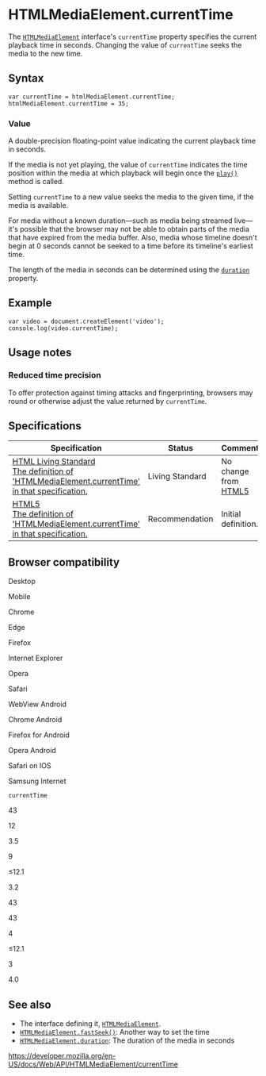 HTMLMediaElement.currentTime
============================

The [`HTMLMediaElement`](../htmlmediaelement) interface's `currentTime` property specifies the current playback time in seconds. Changing the value of `currentTime` seeks the media to the new time.

Syntax
------

    var currentTime = htmlMediaElement.currentTime;
    htmlMediaElement.currentTime = 35;

### Value

A double-precision floating-point value indicating the current playback time in seconds.

If the media is not yet playing, the value of `currentTime` indicates the time position within the media at which playback will begin once the [`play()`](play) method is called.

Setting `currentTime` to a new value seeks the media to the given time, if the media is available.

For media without a known duration—such as media being streamed live—it's possible that the browser may not be able to obtain parts of the media that have expired from the media buffer. Also, media whose timeline doesn't begin at 0 seconds cannot be seeked to a time before its timeline's earliest time.

The length of the media in seconds can be determined using the [`duration`](duration) property.

Example
-------

    var video = document.createElement('video');
    console.log(video.currentTime);

Usage notes
-----------

### Reduced time precision

To offer protection against timing attacks and fingerprinting, browsers may round or otherwise adjust the value returned by `currentTime`.

Specifications
--------------

<table><thead><tr class="header"><th>Specification</th><th>Status</th><th>Comment</th></tr></thead><tbody><tr class="odd"><td><a href="https://html.spec.whatwg.org/multipage/embedded-content.html#dom-media-currenttime">HTML Living Standard<br />
<span class="small">The definition of 'HTMLMediaElement.currentTime' in that specification.</span></a></td><td><span class="spec-living">Living Standard</span></td><td>No change from <a href="https://www.w3.org/TR/html52/">HTML5</a></td></tr><tr class="even"><td><a href="https://www.w3.org/TR/html52/embedded-content-0.html#htmlmediaelement">HTML5<br />
<span class="small">The definition of 'HTMLMediaElement.currentTime' in that specification.</span></a></td><td><span class="spec-rec">Recommendation</span></td><td>Initial definition.</td></tr></tbody></table>

Browser compatibility
---------------------

Desktop

Mobile

Chrome

Edge

Firefox

Internet Explorer

Opera

Safari

WebView Android

Chrome Android

Firefox for Android

Opera Android

Safari on IOS

Samsung Internet

`currentTime`

43

12

3.5

9

≤12.1

3.2

43

43

4

≤12.1

3

4.0

See also
--------

-   The interface defining it, [`HTMLMediaElement`](../htmlmediaelement).
-   [`HTMLMediaElement.fastSeek()`](fastseek): Another way to set the time
-   [`HTMLMediaElement.duration`](duration): The duration of the media in seconds

<a href="https://developer.mozilla.org/en-US/docs/Web/API/HTMLMediaElement/currentTime" class="_attribution-link">https://developer.mozilla.org/en-US/docs/Web/API/HTMLMediaElement/currentTime</a>
